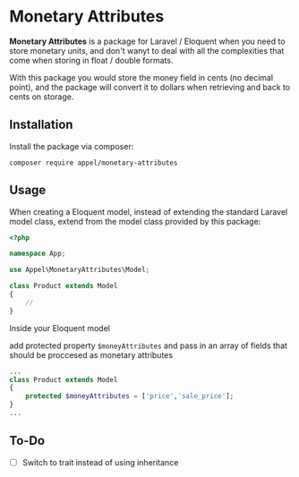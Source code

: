 # Monetary Attributes

**Monetary Attributes** is a package for Laravel / Eloquent when you need to store monetary units, and don't wanyt to deal with all the complexities that come when storing in float / double formats. 

With this package you would store the money field in cents (no decimal point), and the package will convert it to dollars when retrieving and back to cents on storage.

## Installation
Install the package via composer:
```
composer require appel/monetary-attributes
```

## Usage

When creating a Eloquent model, instead of extending the standard Laravel model class, extend from the model class provided by this package:

```php
<?php

namespace App;

use Appel\MonetaryAttributes\Model;

class Product extends Model
{
    //
}
```

Inside your Eloquent model

add protected property `$moneyAttributes` and pass in an array of fields that should be proccesed as monetary attributes

```php
...
class Product extends Model
{
    protected $moneyAttributes = ['price','sale_price'];
}
...
```

## To-Do

- [ ] Switch to trait instead of using inheritance
